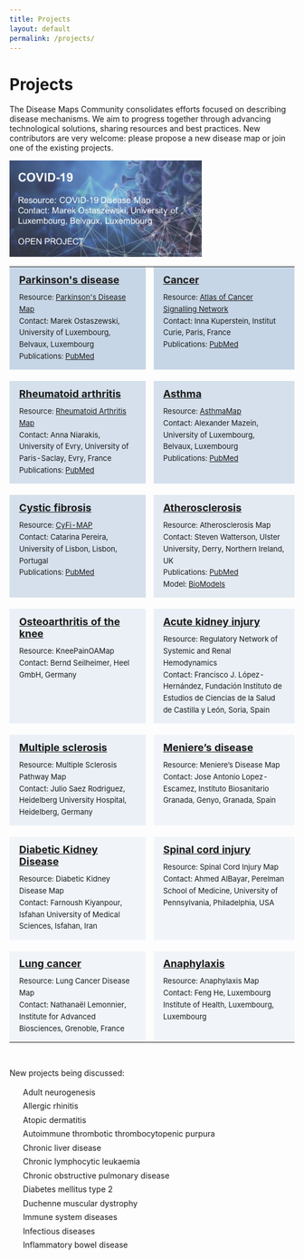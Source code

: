 ```yaml
---
title: Projects
layout: default
permalink: /projects/
---
```


# Projects
        
The Disease Maps Community consolidates efforts focused on describing disease mechanisms. We aim to progress together through advancing technological solutions, sharing resources and best practices. New contributors are very welcome: please propose a new disease map or join one of the existing projects.  

<!--The growing number of active projects within the Disease Maps Community are led by reasearch groups in Luxembourg, France, Germany, Portugal, Spain, the United Kingdom, the United States, Egypt, with more centers and countries involved via the corresponding networks of domain experts.-->

<!--The following are the active projects, starting with published maps.-->

<a href="https://covid.pages.uni.lu/" target="_blank"><img src="/images/projects/covid-19.jpg" width="340px"/></a>

<table>
<!--<tr style="height:160px;">
<td style="width:320px; text-align:left; vertical-align:top; background-color:#d64a42;">
        <p style="margin:10px; font-size:16px;">
        <strong><a href="https://covid.pages.uni.lu/map_curation" target="_blank"><font color="white">COVID-19</font></a></strong></p>
        <p style="line-height:160%; margin:10px; font-size:13px;">
        <font color="white">Resource:</font> <a href="https://covid.pages.uni.lu/map_curation" target="_blank"><strong><font color="white">COVID-19 Disease Map</font></strong></a><br />
        <font color="white">Contact: Marek Ostaszewski, University of Luxembourg, Belvaux, Luxembourg<br /><br />OPEN PROJECT</font>
        </p></td>
<td style="width: 0px;"> </td>
<td style="width:320px;"> </td>
</tr>
<tr style="height: 20px;">
<td style="width: 320px;"> </td>
<td style="width: 0px;"> </td>
<td style="width: 320px;"> </td>
</tr>-->
<tr style="height:160px;">
<td style="width:320px; text-align:left; vertical-align:top; background-color:#C7D6E6;">
        <p style="margin:10px; font-size:18px;">
        <strong><a href="../parkinsons" target="_blank">Parkinson's disease</a></strong></p>
        <p style="line-height:160%; margin:10px; font-size:13px;">
        Resource: <a href="https://pdmap.uni.lu" target="_blank">Parkinson's Disease Map</a><br />
        Contact: Marek Ostaszewski, University of Luxembourg, Belvaux, Luxembourg<br />
        Publications: <a href="https://www.ncbi.nlm.nih.gov/pubmed/?term=23832570+27441714" target="_blank">PubMed</a>
        </p></td>
<td style="width: 0px;"> </td>
<td style="width:320px; text-align:left; vertical-align:top; background-color:#C7D6E6;">
        <p style="margin:10px; font-size:18px;">
        <strong><a href="../cancer" target="_blank">Cancer</a></strong></p>
        <p style="line-height:160%; margin:10px; font-size:13px;">
        Resource: <a href="https://acsn.curie.fr/ACSN2/ACSN2.html" target="_blank">Atlas of Cancer Signalling Network</a><br />
        Contact: Inna Kuperstein, Institut Curie, Paris, France<br />
        Publications: <a href="https://www.ncbi.nlm.nih.gov/pubmed/?term=32316560+26192618+29688383+29726961+25295490+27559053+25688112" target="_blank">PubMed</a>
        </p></td>
</tr>
<tr style="height: 20px;">
<td style="width: 320px;"> </td>
<td style="width: 0px;"> </td>
<td style="width: 320px;"> </td>
</tr>
<tr style="height:160px;">
<td style="width:320px; text-align:left; vertical-align:top; background-color:#D5E0EC;">
        <p style="margin:10px; font-size:18px;">
        <strong><a href="../rheumatoidarthritis" target="_blank">Rheumatoid arthritis</a></strong></p>
        <p style="line-height:160%; margin:10px; font-size:13px;">
        Resource: <a href="https://ramap.uni.lu/minerva/" target="_blank">Rheumatoid Arthritis Map</a><br />
        <!--Contact: <a href="mailto:anna.niaraki@univ-evry.fr">Anna Niarakis</a>, University of Evry Val d’Essonne, Evry, France<br />-->
        Contact: Anna Niarakis, University of Evry, University of Paris-Saclay, Evry, France<br />
        Publications: <a href="https://www.ncbi.nlm.nih.gov/pubmed/29951575" target="_blank">PubMed</a><br />
        </p></td>
<td style="width: 0px;"> </td>
<td style="width:320px; text-align:left; vertical-align:top; background-color:#D5E0EC;">
        <p style="margin:10px; font-size:18px;">
        <strong><a href="../asthma" target="_blank">Asthma</a></strong></p>
        <p style="line-height:160%; margin:10px; font-size:13px;">
        Resource: <a href="http://asthma-map.org/" target="_blank">AsthmaMap</a><br />
        Contact: Alexander Mazein, University of Luxembourg, Belvaux, Luxembourg<br />
        Publications: <a href="https://www.ncbi.nlm.nih.gov/pubmed/30133857" target="_blank">PubMed</a>
        </p></td>
</tr>
<tr style="height: 20px;">
<td style="width: 320px;"> </td>
<td style="width: 0px;"> </td>
<td style="width: 320px;"> </td>
</tr>
<tr style="height:160px;">
<td style="width:320px; text-align:left; vertical-align:top; background-color:#D5E0EC;">
        <p style="margin:10px; font-size:18px;">
        <strong><a href="../cysticfibrosis" target="_blank">Cystic fibrosis</a></strong></p>
        <p style="line-height:160%; margin:10px; font-size:13px;">
        Resource: <a href="https://cysticfibrosismap.github.io/" target="_blank">CyFi-MAP</a><br />
        Contact: Catarina Pereira, University of Lisbon, Lisbon, Portugal<br />
        Publications: <a href="https://www.ncbi.nlm.nih.gov/pubmed/34782688" target="_blank">PubMed</a>
        </p></td>   
<td style="width: 0px;"> </td>
<td style="width:320px; text-align:left; vertical-align:top; background-color:#E3EAF2;">
        <p style="margin:10px; font-size:18px;">
        <strong><a href="../atherosclerosis" target="_blank">Atherosclerosis</a></strong></p>
        <p style="line-height:160%; margin:10px; font-size:13px;">
        Resource: Atherosclerosis Map<br />
        Contact: Steven Watterson, Ulster University, Derry, Northern Ireland, UK<br />
        Publications: <a href="https://www.ncbi.nlm.nih.gov/pubmed/30520978" target="_blank">PubMed</a><br />
        Model: <a href="https://www.ebi.ac.uk/biomodels/MODEL1812100001#Overview" target="_blank">BioModels</a>
        </p></td>
</tr>
<tr style="height: 20px;">
<td style="width: 320px;"> </td>
<td style="width: 0px;"> </td>
<td style="width: 320px;"> </td>
</tr>
<tr style="height:160px;">
<td style="width:320px; text-align:left; vertical-align:top; background-color:#EAF0F6;">
        <p style="margin:10px; font-size:18px;">
        <strong><a href="../osteoarthritis" target="_blank">Osteoarthritis of the knee</a></strong></p>
        <p style="line-height:160%; margin:10px; font-size:13px;">
        Resource: KneePainOAMap<br />
        Contact: Bernd Seilheimer, Heel GmbH, Germany<br />
        </p></td>
<td style="width: 0px;"> </td>
<td style="width:320px; text-align:left; vertical-align:top; background-color:#EAF0F6;">
        <p style="margin:10px; font-size:18px;">
        <strong><a href="../acutekidneyinjury" target="_blank">Acute kidney injury</a></strong></p>
        <p style="line-height:160%; margin:10px; font-size:13px;">
        Resource: Regulatory Network of Systemic and Renal Hemodynamics<br />
        Contact: Francisco J. López-Hernández, Fundación Instituto de Estudios de Ciencias de la Salud de Castilla y León, Soria, Spain<br />
        </p></td>
</tr>
<tr style="height: 20px;">
<td style="width: 320px;"> </td>
<td style="width: 0px;"> </td>
<td style="width: 320px;"> </td>
</tr>
<tr style="height:160px;">
<td style="width:320px; text-align:left; vertical-align:top; background-color:#EAF0F6;">
        <p style="margin:10px; font-size:18px;">
        <strong><a href="../multiplesclerosis" target="_blank">Multiple sclerosis</a></strong></p>
        <p style="line-height:160%; margin:10px; font-size:13px;">
        Resource: Multiple Sclerosis Pathway Map<br />
        Contact: Julio Saez Rodriguez, Heidelberg University Hospital, Heidelberg, Germany<br />
        </p></td>
<td style="width: 0px;"> </td>
<td style="width:320px; text-align:left; vertical-align:top; background-color:#F1F5F9;">
        <p style="margin:10px; font-size:18px;">
        <strong><a href="../menieres" target="_blank">Meniere’s disease</a></strong></p>
        <p style="line-height:160%; margin:10px; font-size:13px;">
        Resource: Meniere’s Disease Map<br />
        Contact: Jose Antonio Lopez-Escamez, Instituto Biosanitario Granada, Genyo, Granada, Spain<br />
        </p></td>
</tr>
<tr style="height: 20px;">
<td style="width: 320px;"> </td>
<td style="width: 0px;"> </td>
<td style="width: 320px;"> </td>
</tr>
<tr style="height:160px;">
<td style="width:320px; text-align:left; vertical-align:top; background-color:#F1F5F9;">
        <p style="margin:10px; font-size:18px;">
        <strong><a href="../diabetickidneydisease" target="_blank">Diabetic Kidney Disease</a></strong></p>
        <p style="line-height:160%; margin:10px; font-size:13px;">
        Resource: Diabetic Kidney Disease Map<br />
        Contact: Farnoush Kiyanpour, Isfahan University of Medical Sciences, Isfahan, Iran<br />
        </p></td>
<td style="width: 0px;"> </td>
<td style="width:320px; text-align:left; vertical-align:top; background-color:#F1F5F9;">
        <p style="margin:10px; font-size:18px;">
        <strong><a href="../spinalcordinjury" target="_blank">Spinal cord injury</a></strong></p>
        <p style="line-height:160%; margin:10px; font-size:13px;">
        Resource: Spinal Cord Injury Map<br />
        Contact: Ahmed AlBayar, Perelman School of Medicine, University of Pennsylvania, Philadelphia, USA<br />
        </p></td>
</tr>
<tr style="height: 20px;">
<td style="width: 320px;"> </td>
<td style="width: 0px;"> </td>
<td style="width: 320px;"> </td>
</tr>
<tr style="height:160px;">
<td style="width:320px; text-align:left; vertical-align:top; background-color:#F1F5F9;">
        <p style="margin:10px; font-size:18px;">
        <strong><a href="../lungcancer" target="_blank">Lung cancer</a></strong></p>
        <p style="line-height:160%; margin:10px; font-size:13px;">
        Resource: Lung Cancer Disease Map<br />
        Contact: Nathanaël Lemonnier, Institute for Advanced Biosciences, Grenoble, France<br />
        </p></td>
<td style="width: 0px;"> </td>
<td style="width:320px; text-align:left; vertical-align:top; background-color:#F1F5F9;">
        <p style="margin:10px; font-size:18px;">
        <strong><a href="../anaphylaxis" target="_blank">Anaphylaxis</a></strong></p>
        <p style="line-height:160%; margin:10px; font-size:13px;">
        Resource: Anaphylaxis Map<br />
        Contact: Feng He, Luxembourg Institute of Health, Luxembourg, Luxembourg<br />
        </p></td>
</tr>
</table>    

<br />


New projects being discussed:  

<ul style="list-style-type:none; line-height:175%;">
<li>Adult neurogenesis</li>
<li>Allergic rhinitis</li>
<li>Atopic dermatitis</li>
<li>Autoimmune thrombotic thrombocytopenic purpura</li>
<li>Chronic liver disease</li>
<li>Chronic lymphocytic leukaemia</li>
<li>Chronic obstructive pulmonary disease</li>
<li>Diabetes mellitus type 2</li>
<li>Duchenne muscular dystrophy</li>
<li>Immune system diseases</li>
<li>Infectious diseases</li>
<li>Inflammatory bowel disease</li>
</ul>
